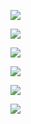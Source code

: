 
![](https://drive.google.com/file/d/1I93lfOyAnYb6sKhnRuAeszK4J6huHG6G/view?usp=drive_link)

![](https://drive.google.com/file/d/1j13dQQ8tgKf8yui9cfx9sEkpi2xEASsU/view?usp=drive_link)

![](https://drive.google.com/file/d/1VEgtMWgV2FJO8BVdq64Qk31hOL7pRX1w/view?usp=drive_link)

![](https://drive.google.com/file/d/1Qk4XbhnfdLDd3eLB5bXc4h_VOj3fULN0/view?usp=drive_link)

![](https://drive.google.com/file/d/1CR_9klArfjFn3CSnDTiXomW4P2o7whcu/view?usp=drive_link)

![](https://drive.google.com/file/d/1RRtFFmtA_O017m5ZGe_KlA4P7rIolM9b/view?usp=drive_link)